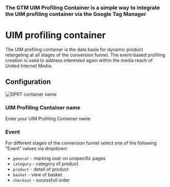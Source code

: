 ### The GTM UIM Profiling Container is a simple way to integrate the UIM profiling container via the Google Tag Manager

#  UIM profiling container
The UIM profiling container is the data basis for dynamic product retargeting at all stages of the conversion funnel. The event-based profiling creation is used to address interested again within the media reach of United Internet Media.

## Configuration
![DPRT container name](https://raw.githubusercontent.com/dynamic-product-retargeting/gtm-uim-retargeting-container/main/dprt.png?raw=true)

### UIM Profiling Container name
Enter your UIM Profiling Container name

### Event
For different stages of the conversion funnel select one of the following "Event" values via dropdown:
* `general` - marking user on unspecific pages 
* `category` - category of product
* `product` - detail of product
* `basket` - view of basket
* `checkout` - sucessfull order
